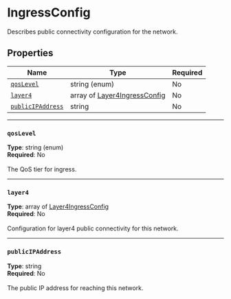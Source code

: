 # IngressConfig

Describes public connectivity configuration for the network.

## Properties
| Name | Type | Required |
| --- | --- | --- |
| [`qosLevel`](#qoslevel) | string (enum) | No |
| [`layer4`](#layer4) | array of [Layer4IngressConfig](mesh-model-layer4ingressconfig.md) | No |
| [`publicIPAddress`](#publicipaddress) | string | No |

____
### `qosLevel`
__Type__: string (enum) <br/>
__Required__: No<br/>
<br/>
The QoS tier for ingress.




____
### `layer4`
__Type__: array of [Layer4IngressConfig](mesh-model-layer4ingressconfig.md) <br/>
__Required__: No<br/>
<br/>
Configuration for layer4 public connectivity for this network.

____
### `publicIPAddress`
__Type__: string <br/>
__Required__: No<br/>
<br/>
The public IP address for reaching this network.
